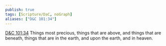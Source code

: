 ```yaml
---
publish: true
tags: [Scripture/DaC, noGraph]
aliases: ["D&C 101:34"]
---
```

[D&C 101:34](https://churchofjesuschrist.org/study/scriptures/dc-testament/dc/101?lang=eng&id=p34#p34) Things most precious, things that are above, and things that are beneath, things that are in the earth, and upon the earth, and in heaven.
